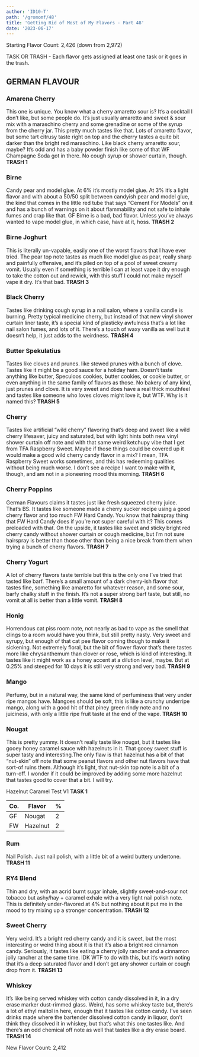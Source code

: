 ```yaml
---
author: 'ID10-T'
path: '/gromomf/48'
title: 'Getting Rid of Most of My Flavors - Part 48'
date: '2023-06-17'
---
```


Starting Flavor Count: 2,426 (down from 2,972)

TASK OR TRASH - Each flavor gets assigned at least one task or it goes in the trash.

## GERMAN FLAVOUR

### Amarena Cherry

This one is unique. You know what a cherry amaretto sour is? It’s a cocktail I don’t like, but some people do. It’s just usually amaretto and sweet & sour mix with a maraschino cherry and some grenadine or some of the syrup from the cherry jar. This pretty much tastes like that. Lots of amaretto flavor, but some tart citrusy taste right on top and the cherry tastes a quite bit darker than the bright red maraschino. Like black cherry amaretto sour, maybe? It’s odd and has a baby powder finish like some of that WF Champagne Soda got in there. No cough syrup or shower curtain, though. **TRASH 1**

### Birne

Candy pear and model glue. At 6% it’s mostly model glue. At 3% it’s a light flavor and with about a 50/50 split between candyish pear and model glue, the kind that comes in the little red tube that says “Cement For Models” on it and has a bunch of warnings on it about flammability and not safe to inhale fumes and crap like that. GF Birne is a bad, bad flavor. Unless you’ve always wanted to vape model glue, in which case, have at it, hoss. **TRASH 2**

### Birne Joghurt

This is literally un-vapable, easily one of the worst flavors that I have ever tried. The pear top note tastes as much like model glue as pear, really sharp and painfully offensive, and it’s piled on top of a pool of sweet creamy vomit. Usually even if something is terrible I can at least vape it dry enough to take the cotton out and rewick, with this stuff I could not make myself vape it dry. It’s that bad. **TRASH 3**

### Black Cherry

Tastes like drinking cough syrup in a nail salon, where a vanilla candle is burning. Pretty typical medicine cherry, but instead of that new vinyl shower curtain liner taste, it’s a special kind of plasticky awfulness that’s a lot like nail salon fumes, and lots of it. There’s a touch of waxy vanilla as well but it doesn’t help, it just adds to the weirdness. **TRASH 4**

### Butter Spekulatius

Tastes like cloves and prunes. like stewed prunes with a bunch of clove. Tastes like it might be a good sauce for a holiday ham. Doesn’t taste anything like butter, Speculoos cookies, butter cookies, or cookie butter, or even anything in the same family of flavors as those. No bakery of any kind, just prunes and clove. It is very sweet and does have a real thick mouthfeel and tastes like someone who loves cloves might love it, but WTF. Why is it named this? **TRASH 5**

### Cherry

Tastes like artificial “wild cherry” flavoring that’s deep and sweet like a wild cherry lifesaver, juicy and saturated, but with light hints both new vinyl shower curtain off note and with that same weird ketchupy vibe that I get from TFA Raspberry Sweet. Maybe if those things could be covered up it would make a good wild cherry candy flavor in a mix? I mean, TFA Raspberry Sweet works sometimes, and this has redeeming qualities without being much worse. I don’t see a recipe I want to make with it, though, and am not in a pioneering mood this morning. **TRASH 6**

### Cherry Poppins

German Flavours claims it tastes just like fresh squeezed cherry juice. That’s BS. It tastes like someone made a cherry sucker recipe using a good cherry flavor and too much FW Hard Candy. You know that hairspray thing that FW Hard Candy does if you’re not super careful with it? This comes preloaded with that. On the upside, it tastes like sweet and sticky bright red cherry candy without shower curtain or cough medicine, but I’m not sure hairspray is better than those other than being a nice break from them when trying a bunch of cherry flavors. **TRASH 7**

### Cherry Yogurt

A lot of cherry flavors taste terrible but this is the only one I’ve tried that tasted like barf. There’s a small amount of a dark cherry-ish flavor that tastes fine, something like amaretto for whatever reason, and some sour, barfy chalky stuff in the finish. It’s not a super strong barf taste, but still, no vomit at all is better than a little vomit. **TRASH 8**

### Honig

Horrendous cat piss room note, not nearly as bad to vape as the smell that clings to a room would have you think, but still pretty nasty. Very sweet and syrupy, but enough of that cat pee flavor coming though to make it sickening. Not extremely floral, but the bit of flower flavor that’s there tastes more like chrysanthemum than clover or rose, which is kind of interesting. It tastes like it might work as a honey accent at a dilution level, maybe. But at 0.25% and steeped for 10 days it is still very strong and very bad. **TRASH 9**

### Mango

Perfumy, but in a natural way, the same kind of perfuminess that very under ripe mangos have. Mangoes should be soft, this is like a crunchy underripe mango, along with a good hit of that piney green rindy note and no juiciness, with only a little ripe fruit taste at the end of the vape. **TRASH 10**

### Nougat

This is pretty yummy. It doesn’t really taste like nougat, but it tastes like gooey honey caramel sauce with hazelnuts in it. That gooey sweet stuff is super tasty and interesting.The only flaw is that hazelnut has a bit of that “nut-skin” off note that some peanut flavors and other nut flavors have that sort-of ruins them. Although it’s light, that nut-skin top note is a bit of a turn-off. I wonder if it could be improved by adding some more hazelnut that tastes good to cover that a bit. I will try.

Hazelnut Caramel Test V1 **TASK 1**

| Co. | Flavor   | %   |
| --- | -------- | --- |
| GF  | Nougat   | 2   |
| FW  | Hazelnut | 2   |

### Rum

Nail Polish. Just nail polish, with a little bit of a weird buttery undertone. **TRASH 11**

### RY4 Blend

Thin and dry, with an acrid burnt sugar inhale, slightly sweet-and-sour not tobacco but ashy/hay + caramel exhale with a very light nail polish note. This is definitely under-flavored at 4% but nothing about it put me in the mood to try mixing up a stronger concentration. **TRASH 12**

### Sweet Cherry

Very weird. It’s a bright red cherry candy and it is sweet, but the most interesting or weird thing about it is that it’s also a bright red cinnamon candy. Seriously, it tastes like eating a cherry jolly rancher and a cinnamon jolly rancher at the same time. IDK WTF to do with this, but it’s worth noting that it’s a deep saturated flavor and I don’t get any shower curtain or cough drop from it. **TRASH 13**

### Whiskey

It’s like being served whiskey with cotton candy dissolved in it, in a dry erase marker dust-rimmed glass. Weird, has some whiskey taste but, there’s a lot of ethyl maltol in here, enough that it tastes like cotton candy. I’ve seen drinks made where the bartender dissolved cotton candy in liquor, don’t think they dissolved it in whiskey, but that’s what this one tastes like. And there’s an odd chemical off note as well that tastes like a dry erase board. **TRASH 14**

New Flavor Count: 2,412
